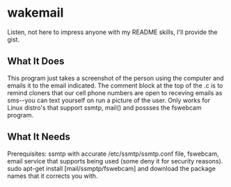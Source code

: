 # wakemail

Listen, not here to impress anyone with my README skills, I'll provide the gist.

## What It Does
This program just takes a screenshot of the person using the computer and emails it to the email indicated. The comment block at the top of the .c is to remind cloners that our cell phone numbers are open to receving emails as sms--you can text yourself on run a picture of the user.
Only works for Linux distro's that support ssmtp, mail() and possses the fswebcam program. 


## What It Needs
Prerequisites: ssmtp with accurate /etc/ssmtp/ssmtp.conf file, fswebcam, email service that supports being used (some deny it for security reasons).
sudo apt-get install [mail/ssmptp/fswebcam] and download the package names that it corrects you with.
